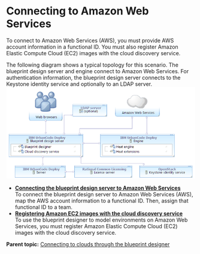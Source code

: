 # Connecting to Amazon Web Services

To connect to Amazon Web Services \(AWS\), you must provide AWS account information in a functional ID. You must also register Amazon Elastic Compute Cloud \(EC2\) images with the cloud discovery service.

The following diagram shows a typical topology for this scenario. The blueprint design server and engine connect to Amazon Web Services. For authentication information, the blueprint design server connects to the Keystone identity service and optionally to an LDAP server.![A topology that includes the blueprint design server, an engine, Amazon Web Services, a Keystone server, and an optional LDAP server](../images/cloud_connect_amazon_a.gif)



-   **[Connecting the blueprint design server to Amazon Web Services](../../com.edt.doc/topics/cloud_connect_amazon_server.md)**  
To connect the blueprint design server to Amazon Web Services \(AWS\), map the AWS account information to a functional ID. Then, assign that functional ID to a team.
-   **[Registering Amazon EC2 images with the cloud discovery service](../../com.edt.doc/topics/integrate_ec2_image.md)**  
To use the blueprint designer to model environments on Amazon Web Services, you must register Amazon Elastic Compute Cloud \(EC2\) images with the cloud discovery service.

**Parent topic:** [Connecting to clouds through the blueprint designer](../../com.edt.doc/topics/security_cloud_connection.md)

